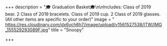 +++
description = "🎓 Graduation Basket🎓\n\nIncludes: Class of 2019 bear. 2 Class of 2019 bracelets. Class of 2019 cup. 2 Class of 2019 glasses. (All other items are specific to your order)"
image = " https://res.cloudinary.com/dx6vch6h7/image/upload/v1561527538/ITW/IMG_155529293089F.jpg"
title = "Snoopy"

+++
